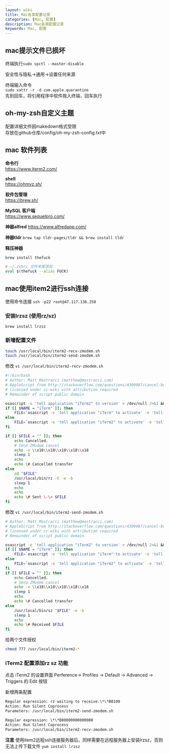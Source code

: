 ```yaml
---
layout: wiki
title: Mac各类配置记录
categories: [Mac, 配置]
description: Mac各类配置记录
keywords: Mac, 配置
---
```


## mac提示文件已损坏 

终端执行`sudo spctl --master-disable`  

安全性与隐私->通用->设置任何来源

终端输入命令  
`sudo xattr -r -d com.apple.quarantine `  
先别回车，将引用程序中软件拖入终端，回车执行

## oh-my-zsh自定义主题
配置详细文件因makedown格式受限  
存放在github仓库/config/oh-my-zsh-config.txt中

## mac 软件列表
**命令行**  
<https://www.iterm2.com/>  

**shell**  
<https://ohmyz.sh/>  

**软件包管理**  
<https://brew.sh/>  

**MySQL 客户端**  
<https://www.sequelpro.com/>  

**神器alfred**
<https://www.alfredapp.com/>  

**神器tldr**
`brew tap tldr-pages/tldr && brew install tldr`

**释压神器**
``` sh
brew install thefuck

# ~/.zshrc 文件末尾添加
eval $(thefuck --alias FUCK)
```
## mac使用item2进行ssh连接
使用命令连接
`ssh -p22 root@47.117.136.250`

### 安装lrzsz (使用rz/sz)

`brew install lrzsz`

### 新增配置文件

``` sh
touch /usr/local/bin/iterm2-recv-zmodem.sh
touch /usr/local/bin/iterm2-send-zmodem.sh
```

修改 `vi /usr/local/bin/iterm2-recv-zmodem.sh`
```sh
#!/bin/bash
# Author: Matt Mastracci (matthew@mastracci.com)
# AppleScript from http://stackoverflow.com/questions/4309087/cancel-button-on-osascript-in-a-bash-script
# licensed under cc-wiki with attribution required 
# Remainder of script public domain

osascript -e 'tell application "iTerm2" to version' > /dev/null 2>&1 && NAME=iTerm2 || NAME=iTerm
if [[ $NAME = "iTerm" ]]; then
    FILE=`osascript -e 'tell application "iTerm" to activate' -e 'tell application "iTerm" to set thefile to choose folder with prompt "Choose a folder to place received files in"' -e "do shell script (\"echo \"&(quoted form of POSIX path of thefile as Unicode text)&\"\")"`
else
    FILE=`osascript -e 'tell application "iTerm2" to activate' -e 'tell application "iTerm2" to set thefile to choose folder with prompt "Choose a folder to place received files in"' -e "do shell script (\"echo \"&(quoted form of POSIX path of thefile as Unicode text)&\"\")"`
fi

if [[ $FILE = "" ]]; then
    echo Cancelled.
    # Send ZModem cancel
    echo -e \\x18\\x18\\x18\\x18\\x18
    sleep 1
    echo
    echo \# Cancelled transfer
else
    cd "$FILE"
    /usr/local/bin/rz -E -e -b
    sleep 1
    echo
    echo
    echo \# Sent \-\> $FILE
fi
```

修改 `vi /usr/local/bin/iterm2-send-zmodem.sh`
```sh
# Author: Matt Mastracci (matthew@mastracci.com)
# AppleScript from http://stackoverflow.com/questions/4309087/cancel-button-on-osascript-in-a-bash-script
# licensed under cc-wiki with attribution required 
# Remainder of script public domain

osascript -e 'tell application "iTerm2" to version' > /dev/null 2>&1 && NAME=iTerm2 || NAME=iTerm
if [[ $NAME = "iTerm" ]]; then
    FILE=`osascript -e 'tell application "iTerm" to activate' -e 'tell application "iTerm" to set thefile to choose file with prompt "Choose a file to send"' -e "do shell script (\"echo \"&(quoted form of POSIX path of thefile as Unicode text)&\"\")"`
else
    FILE=`osascript -e 'tell application "iTerm2" to activate' -e 'tell application "iTerm2" to set thefile to choose file with prompt "Choose a file to send"' -e "do shell script (\"echo \"&(quoted form of POSIX path of thefile as Unicode text)&\"\")"`
fi
if [[ $FILE = "" ]]; then
    echo Cancelled.
    # Send ZModem cancel
    echo -e \\x18\\x18\\x18\\x18\\x18
    sleep 1
    echo
    echo \# Cancelled transfer
else
    /usr/local/bin/sz "$FILE" -e -b
    sleep 1
    echo
    echo \# Received $FILE
fi
```

给两个文件授权
```sh
chmod 777 /usr/local/bin/iterm2-*
```

### iTerm2 配置添加rz sz 功能

点击 iTerm2 的设置界面 Perference-> Profiles -> Default -> Advanced -> Triggers 的 Edit 按钮

新增两条配置
``` txt
Regular expression: rz waiting to receive.\*\*B0100
Action: Run Silent Coprocess
Parameters: /usr/local/bin/iterm2-send-zmodem.sh

Regular expression: \*\*B00000000000000
Action: Run Silent Coprocess
Parameters: /usr/local/bin/iterm2-recv-zmodem.sh
```

**注意**
使用item2远程ssh连接服务器后，同样需要在远程服务器上安装lrzsz，否则无法上传下载文件
`yum install lrzsz`